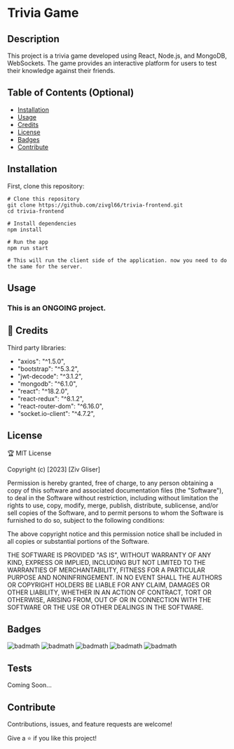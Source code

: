 # Trivia Game

## Description

This project is a trivia game developed using React, Node.js, and MongoDB, WebSockets. The game provides an interactive platform for users to test their knowledge against their friends.

## Table of Contents (Optional)

- [Installation](#installation)
- [Usage](#usage)
- [Credits](#credits)
- [License](#license)
- [Badges](#badges)
- [Contribute](#contribute)
  

## Installation

First, clone this repository:

```
# Clone this repository
git clone https://github.com/zivgl66/trivia-frontend.git
cd trivia-frontend

# Install dependencies
npm install

# Run the app
npm run start

# This will run the client side of the application. now you need to do the same for the server.

```

## Usage
### This is an ONGOING project.



## 🤝 Credits

Third party libraries:
- "axios": "^1.5.0",
- "bootstrap": "^5.3.2",
- "jwt-decode": "^3.1.2",
- "mongodb": "^6.1.0",
- "react": "^18.2.0",
- "react-redux": "^8.1.2",
- "react-router-dom": "^6.16.0",
- "socket.io-client": "^4.7.2",


 

## License

🏆 MIT License

Copyright (c) [2023] [Ziv Gliser]

Permission is hereby granted, free of charge, to any person obtaining a copy
of this software and associated documentation files (the "Software"), to deal
in the Software without restriction, including without limitation the rights
to use, copy, modify, merge, publish, distribute, sublicense, and/or sell
copies of the Software, and to permit persons to whom the Software is
furnished to do so, subject to the following conditions:

The above copyright notice and this permission notice shall be included in all
copies or substantial portions of the Software.

THE SOFTWARE IS PROVIDED "AS IS", WITHOUT WARRANTY OF ANY KIND, EXPRESS OR
IMPLIED, INCLUDING BUT NOT LIMITED TO THE WARRANTIES OF MERCHANTABILITY,
FITNESS FOR A PARTICULAR PURPOSE AND NONINFRINGEMENT. IN NO EVENT SHALL THE
AUTHORS OR COPYRIGHT HOLDERS BE LIABLE FOR ANY CLAIM, DAMAGES OR OTHER
LIABILITY, WHETHER IN AN ACTION OF CONTRACT, TORT OR OTHERWISE, ARISING FROM,
OUT OF OR IN CONNECTION WITH THE SOFTWARE OR THE USE OR OTHER DEALINGS IN THE
SOFTWARE.

## Badges

![badmath](https://img.shields.io/badge/React-20232A?style=for-the-badge&logo=react&logoColor=61DAFB)
![badmath](https://img.shields.io/badge/HTML5-E34F26?style=for-the-badge&logo=html5&logoColor=white)
![badmath](https://img.shields.io/badge/CSS3-1572B6?style=for-the-badge&logo=css3&logoColor=white)
![badmath](https://img.shields.io/badge/Socket.io-010101?&style=for-the-badge&logo=Socket.io&logoColor=white)
![badmath](https://img.shields.io/badge/Redux-593D88?style=for-the-badge&logo=redux&logoColor=white)



## Tests

Coming Soon...


## Contribute

Contributions, issues, and feature requests are welcome!

Give a ⭐️ if you like this project!

